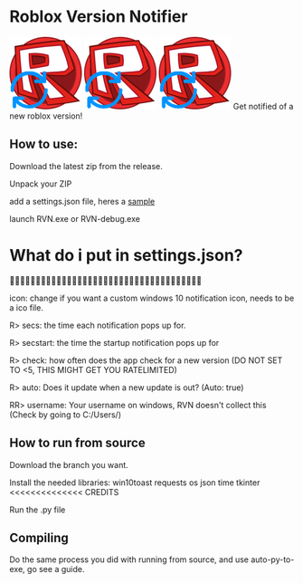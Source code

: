 # Roblox Version Notifier
![Roblox Version Notifier Logo](https://raw.githubusercontent.com/Tarvey/RVN/main/md/robloxupdatemd.png) ![](https://raw.githubusercontent.com/Tarvey/RVN/main/md/robloxupdatemd.png) ![](https://raw.githubusercontent.com/Tarvey/RVN/main/md/robloxupdatemd.png)
Get notified of a new roblox version!

## How to use:
Download the latest zip from the release.

Unpack your ZIP

add a settings.json file, heres a [sample](https://raw.githubusercontent.com/Tarvey/RVN/main/settings.json)

launch RVN.exe or RVN-debug.exe
# What do i put in settings.json?
🤔🤔🤔🤔🤔🤔🤔🤔🤔🤔🤔🤔🤔🤔🤔🤔🤔🤔🤔🤔🤔🤔🤔🤔🤔🤔🤔🤔🤔🤔🤔🤔🤔🤔🤔🤔🤔

icon: change if you want a custom windows 10 notification icon, needs to be a ico file.

R> secs: the time each notification pops up for.

R> secstart: the time the startup notification pops up for

R> check: how often does the app check for a new version (DO NOT SET TO <5, THIS MIGHT GET YOU RATELIMITED)

R> auto: Does it update when a new update is out? (Auto: true)

RR> username: Your username on windows, RVN doesn't collect this (Check by going to C:/Users/)
## How to run from source
Download the branch you want.

Install the needed libraries: win10toast requests os json time tkinter <<<<<<<<<<<<<< CREDITS

Run the .py file

## Compiling
Do the same process you did with running from source, and use auto-py-to-exe, go see a guide.
